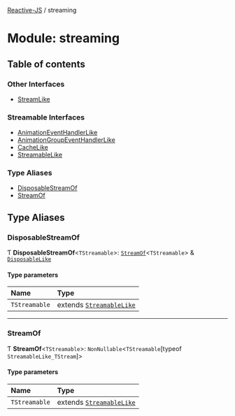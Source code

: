 [Reactive-JS](../README.md) / streaming

# Module: streaming

## Table of contents

### Other Interfaces

- [StreamLike](../interfaces/streaming.StreamLike.md)

### Streamable Interfaces

- [AnimationEventHandlerLike](../interfaces/streaming.AnimationEventHandlerLike.md)
- [AnimationGroupEventHandlerLike](../interfaces/streaming.AnimationGroupEventHandlerLike.md)
- [CacheLike](../interfaces/streaming.CacheLike.md)
- [StreamableLike](../interfaces/streaming.StreamableLike.md)

### Type Aliases

- [DisposableStreamOf](streaming.md#disposablestreamof)
- [StreamOf](streaming.md#streamof)

## Type Aliases

### DisposableStreamOf

Ƭ **DisposableStreamOf**<`TStreamable`\>: [`StreamOf`](streaming.md#streamof)<`TStreamable`\> & [`DisposableLike`](../interfaces/util.DisposableLike.md)

#### Type parameters

| Name | Type |
| :------ | :------ |
| `TStreamable` | extends [`StreamableLike`](../interfaces/streaming.StreamableLike.md) |

___

### StreamOf

Ƭ **StreamOf**<`TStreamable`\>: `NonNullable`<`TStreamable`[typeof `StreamableLike_TStream`]\>

#### Type parameters

| Name | Type |
| :------ | :------ |
| `TStreamable` | extends [`StreamableLike`](../interfaces/streaming.StreamableLike.md) |
